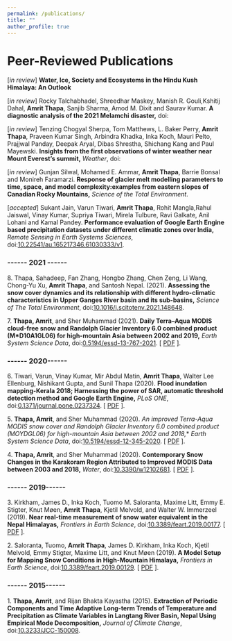 ```yaml
---
permalink: /publications/
title: ""
author_profile: true
---
```


# Peer-Reviewed Publications

[_in review_] **Water, Ice, Society and Ecosystems in the Hindu Kush Himalaya: An Outlook**

[_in review_] Rocky Talchabhadel, Shreedhar Maskey, Manish R. Gouli,Kshitij Dahal,
**Amrit Thapa**, Sanjib Sharma, Amod M. Dixit and Saurav Kumar. **A diagnostic analysis of the 2021 Melamchi disaster,** doi:

[_in review_] Tenzing Chogyal Sherpa, Tom Matthews, L. Baker Perry, **Amrit Thapa**, Praveen Kumar Singh, Arbindra Khadka, Inka Koch, Mauri Pelto, Prajjwal Panday, Deepak Aryal, Dibas Shrestha, Shichang Kang and Paul Mayewski. **Insights from the first observations of winter weather near Mount Everest’s summit,** _Weather_, doi:

[_in review_] Gunjan Silwal, Mohamed E. Ammar, **Amrit Thapa**, Barrie Bonsal and  Monireh Faramarzi. **Response of glacier melt modelling parameters to time, space, and model complexity:examples from eastern slopes of Canadian Rocky Mountains,** _Science of the Total Environment_.

[_accepted_] Sukant Jain, Varun Tiwari, **Amrit Thapa**, Rohit Mangla,Rahul Jaiswal, Vinay Kumar, Supriya Tiwari, Mirela Tulbure, Ravi Galkate, Anil Lohani and Kamal Pandey.  **Performance evaluation of Google Earth Engine based precipitation datasets under different climatic zones over India,** _Remote Sensing in Earth Systems Sciences_, doi:[10.22541/au.165217346.61030333/v1](https://doi.org/10.22541/au.165217346.61030333/v1).

### ------ 2021 ------

8\. Thapa, Sahadeep, Fan Zhang, Hongbo Zhang, Chen Zeng, Li Wang, Chong-Yu Xu, **Amrit Thapa**, and Santosh Nepal. (2021). **Assessing the snow cover dynamics
and its relationship with different hydro-climatic characteristics in Upper Ganges River basin and its sub-basins,** _Science of The Total Environment_, doi:[10.1016/j.scitotenv.2021.148648](https://doi.org/10.1016/j.scitotenv.2021.148648).


7\. **Thapa, Amrit**, and Sher Muhammad (2021). **Daily Terra–Aqua MODIS cloud-free snow and Randolph Glacier Inventory 6.0 combined product (M*D10A1GL06) for high-mountain Asia between 2002 and 2019,** _Earth System Science Data_, doi:[0.5194/essd-13-767-2021](https://doi.org/0.5194/essd-13-767-2021). [ [PDF](https://amrit-thapa-2044.github.io/files/muhammad_and_thapa_2021.pdf) ].

### ------ 2020------

6\. Tiwari, Varun, Vinay Kumar, Mir Abdul Matin, **Amrit Thapa**, Walter Lee Ellenburg, Nishikant Gupta, and Sunil Thapa (2020). **Flood inundation mapping-Kerala 2018; Harnessing the power of SAR, automatic threshold detection method and Google Earth Engine,** _PLoS ONE_, doi:[0.1371/journal.pone.0237324](https://doi.org/0.1371/journal.pone.0237324). [ [PDF](https://amrit-thapa-2044.github.io/files/tiwari_et_al_2020.pdf) ].

5\. **Thapa, Amrit**, and Sher Muhammad (2020). **An improved Terra-Aqua MODIS snow cover and Randolph Glacier Inventory 6.0 combined product (MOYDGL06*) for high-mountain Asia between 2002 and 2018,** _Earth System Science Data_, doi:[10.5194/essd-12-345-2020](https://doi.org/10.5194/essd-12-345-2020). [ [PDF](https://amrit-thapa-2044.github.io/files/muhammad_and_thapa_2020.pdf) ].

4\. **Thapa, Amrit**, and Sher Muhammad (2020). **Contemporary Snow Changes in the Karakoram Region Attributed to Improved MODIS Data between 2003 and 2018,** _Water_, doi:[10.3390/w12102681](https://doi.org/10.3390/w12102681). [ [PDF](https://amrit-thapa-2044.github.io/files/Thapa_and_Muhammad_2020.pdf) ].

### ------ 2019------

3\. Kirkham, James D., Inka Koch, Tuomo M. Saloranta, Maxime Litt, Emmy E. Stigter, Knut Møen, **Amrit Thapa**, Kjetil Melvold, and Walter W. Immerzeel (2019). **Near real-time measurement of snow water equivalent in the Nepal Himalayas,** _Frontiers in Earth Science_, doi:[10.3389/feart.2019.00177](https://doi.org/10.3389/feart.2019.00177). [ [PDF](https://amrit-thapa-2044.github.io/files/kirkham_et_al_2019.pdf) ].

2\. Saloranta, Tuomo, **Amrit Thapa**, James D. Kirkham, Inka Koch, Kjetil Melvold, Emmy Stigter, Maxime Litt, and Knut Møen (2019). **A Model Setup for Mapping Snow Conditions in High-Mountain Himalaya,** _Frontiers in Earth Science_, doi:[10.3389/feart.2019.00129](https://doi.org/10.3389/feart.2019.00129). [ [PDF](https://amrit-thapa-2044.github.io/files/saloranta_et_al_2019.pdf) ].

### ------ 2015------
1\. **Thapa, Amrit**, and Rijan Bhakta Kayastha (2015). **Extraction of Periodic Components and Time Adaptive Long-term Trends of Temperature and Precipitation as Climate Variables in Langtang River Basin, Nepal Using Empirical Mode Decomposition,** _Journal of Climate Change_, doi:[10.3233/JCC-150008](https://doi.org/10.3233/JCC-150008).


